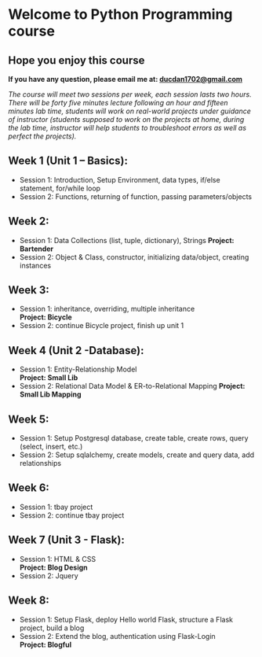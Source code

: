 # Welcome to Python Programming course
## Hope you enjoy this course
<b> If you have any question, please email me at: ducdan1702@gmail.com </b>

<i> The course will meet two sessions per week, each session lasts two hours. There will be forty five minutes lecture following an hour and fifteen minutes lab time, students will work on real-world projects under guidance of instructor (students supposed to work on the projects at home, during the lab time, instructor will help students to troubleshoot errors as well as perfect the projects). </i>
## Week 1 (Unit 1 – Basics):
* Session 1: Introduction, Setup Environment, data types, if/else statement, for/while loop
* Session 2: Functions, returning of function, passing parameters/objects </br>
## Week 2:
* Session 1: Data Collections (list, tuple, dictionary), Strings
<b> Project: Bartender </b>
* Session 2:  Object & Class, constructor, initializing data/object, creating instances</br>
## Week 3:
* Session 1: inheritance, overriding, multiple inheritance </br>
<b> Project: Bicycle </b>
* Session 2: continue Bicycle project, finish up unit 1
## Week 4 (Unit 2 -Database):
* Session 1: Entity-Relationship Model </br>
<b> Project: Small Lib </b>
* Session 2: Relational Data Model & ER-to-Relational Mapping
<b> Project: Small Lib Mapping </b>
## Week 5:
* Session 1: Setup Postgresql database, create table, create rows, query (select, insert, etc.) </br>
* Session 2: Setup sqlalchemy, create models, create and query data, add relationships
## Week 6:
* Session 1: tbay project </br>
* Session 2: continue tbay project
## Week 7 (Unit 3 - Flask):
* Session 1: HTML & CSS </br>
<b> Project: Blog Design </b>
* Session 2: Jquery
## Week 8:
* Session 1: Setup Flask, deploy Hello world Flask, structure a Flask project, build a blog </br>
* Session 2: Extend the blog, authentication using Flask-Login</br>
<b> Project: Blogful </b>

